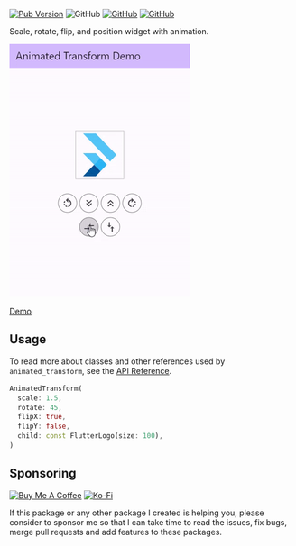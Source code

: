 [![Pub Version](https://img.shields.io/pub/v/animated_transform)](https://pub.dev/packages/animated_transform) ![GitHub](https://img.shields.io/github/license/davigmacode/flutter_animated_transform) [![GitHub](https://badgen.net/badge/icon/buymeacoffee?icon=buymeacoffee&color=yellow&label)](https://www.buymeacoffee.com/davigmacode) [![GitHub](https://badgen.net/badge/icon/ko-fi?icon=kofi&color=red&label)](https://ko-fi.com/davigmacode)

Scale, rotate, flip, and position widget with animation.

[![Preview](https://github.com/davigmacode/flutter_animated_transform/raw/main/media/preview.gif)](https://davigmacode.github.io/flutter_animated_transform)

[Demo](https://davigmacode.github.io/flutter_animated_transform)

## Usage

To read more about classes and other references used by `animated_transform`, see the [API Reference](https://pub.dev/documentation/animated_transform/latest/).

```dart
AnimatedTransform(
  scale: 1.5,
  rotate: 45,
  flipX: true,
  flipY: false,
  child: const FlutterLogo(size: 100),
)
```

## Sponsoring

<a href="https://www.buymeacoffee.com/davigmacode" target="_blank"><img src="https://cdn.buymeacoffee.com/buttons/v2/default-yellow.png" alt="Buy Me A Coffee" height="45"></a>
<a href="https://ko-fi.com/davigmacode" target="_blank"><img src="https://storage.ko-fi.com/cdn/brandasset/kofi_s_tag_white.png" alt="Ko-Fi" height="45"></a>

If this package or any other package I created is helping you, please consider to sponsor me so that I can take time to read the issues, fix bugs, merge pull requests and add features to these packages.